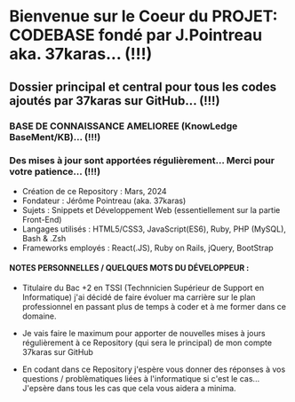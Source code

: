 # Bienvenue sur le Coeur du PROJET: CODEBASE fondé par J.Pointreau aka. 37karas... (!!!)

## Dossier principal et central pour tous les codes ajoutés par 37karas sur GitHub... (!!!)

### BASE DE CONNAISSANCE AMELIOREE (KnowLedge BaseMent/KB)... (!!!)

### Des mises à jour sont apportées régulièrement... Merci pour votre patience... (!!!)

- Création de ce Repository : Mars, 2024
- Fondateur : Jérôme Pointreau (aka. 37karas)
- Sujets : Snippets et Développement Web (essentiellement sur la partie Front-End)
- Langages utilisés : HTML5/CSS3, JavaScript(ES6), Ruby, PHP (MySQL), Bash & .Zsh
- Frameworks employés : React(.JS), Ruby on Rails, jQuery, BootStrap

#### NOTES PERSONNELLES / QUELQUES MOTS DU DÉVELOPPEUR :

- Titulaire du Bac +2 en TSSI (Technnicien Supérieur de Support en Informatique) j'ai décidé de faire évoluer ma carrière sur le plan professionnel en passant plus de temps à coder et à me former dans ce domaine.
- Je vais faire le maximum pour apporter de nouvelles mises à jours régulièrement à ce Repository (qui sera le principal) de mon compte 37karas sur GitHub

- En codant dans ce Repository j'espère vous donner des réponses à vos questions / problèmatiques liées à l'informatique si c'est le cas... J'epsère dans tous les cas que cela vous aidera a minima.